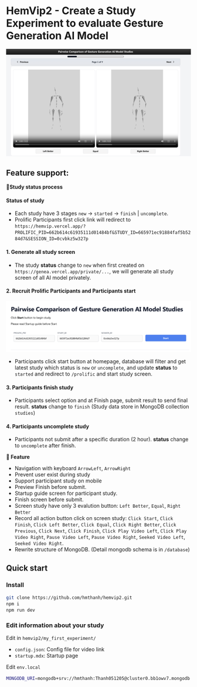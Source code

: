 # HemVip2 - Create a Study Experiment to evaluate Gesture Generation AI Model

![image sample](./image.png)

## Feature support:

**🚩Study status process**

#### Status of study

- Each study have 3 stages `new` -> `started` -> `finish` | `uncomplete`.
- Prolific Participants first click link will redirect to `https://hemvip.vercel.app/?PROLIFIC_PID=662b614c61935111d01484bf&STUDY_ID=665971ec91884faf5b5284d7&SESSION_ID=0cvbkz5w327p`

#### 1. Generate all study screen

- The study **status** change to `new` when first created on `https://genea.vercel.app/private/...`, we will generate all study screen of all AI model privately.

#### 2. Recruit Prolific Participants and Participants start

![start_homepage](/start_homepage.png)

- Participants click start button at homepage, database will filter and get latest study which status is `new` or `uncomplete`, and update **status** to `started` and redirect to `/prolific` and start study screen.

#### 3. Participants finish study

- Participants select option and at Finish page, submit result to send final result. **status** change to `finish`
  (Study data store in MongoDB collection `studies`)

#### 4. Participants uncomplete study

- Participants not submit after a specific duration (2 hour). **status** change to `uncomplete` after finish.

**🎯 Feature**

- Navigation with keyboard `ArrowLeft`, `ArrowRight`
- Prevent user exist during study
- Support participant study on mobile
- Preview Finish before submit.
- Startup guide screen for participant study.
- Finish screen before submit.
- Screen study have only 3 evalution button: `Left Better`, `Equal`, `Right Better`
- Record all action button click on screen study: `Click Start`, `Click Finish`, `Click Left Better`, `Click Equal`, `Click Right Better`, `Click Previous`, `Click Next`, `Click Finish`, `Click Play Video Left`, `Click Play Video Right`, `Pause Video Left`, `Pause Video Right`, `Seeked Video Left`, `Seeked Video Right`.
- Rewrite structure of MongoDB. (Detail mongodb schema is in `/database`)

## Quick start

### Install

```bash
git clone https://github.com/hmthanh/hemvip2.git
npm i
npm run dev
```

### Edit information about your study

Edit in `hemvip2/my_first_experiment/`

- `config.json`: Config file for video link
- `startup.mdx`: Startup page

Edit `env.local`

```bash
MONGODB_URI=mongodb+srv://hmthanh:Thanh051205@cluster0.bb1owv7.mongodb.net/
```
